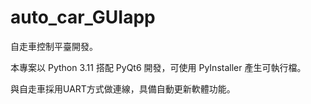 # auto_car_GUIapp
自走車控制平臺開發。

本專案以 Python 3.11 搭配 PyQt6 開發，可使用 PyInstaller 產生可執行檔。

與自走車採用UART方式做連線，具備自動更新軟體功能。
